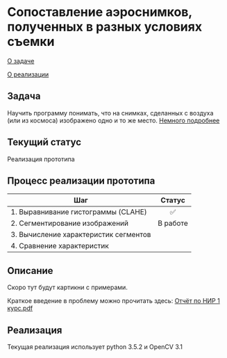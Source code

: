 # Cопоставление аэроснимков, полученных в разных условиях съемки

[О задаче](#Задача)

[О реализации](#Реализация)

## Задача
Научить программу понимать, что на снимках, сделанных с воздуха (или из космоса) изображено одно и то же место. 
[Немного подробнее](#Описание)

## Текущий статус
Реализация прототипа

## Процесс реализации прототипа
| Шаг           | Статус        |
| ------------- |:-------------:|
|1. Выравнивание гистограммы (CLAHE) | :white_check_mark: |
|2. Сегментирование изображений| В работе |
|3. Вычисление характеристик сегментов | |
|4. Сравнение характеристик | |

## Описание
Скоро тут будут картикни с примерами.

Краткое введение в проблему можно прочитать здесь: [Отчёт по НИР 1 курс.pdf](https://dl.dropboxusercontent.com/u/79001597/%D0%9E%D1%82%D1%87%D1%91%D1%82%20%D0%BF%D0%BE%20%D0%9D%D0%98%D0%A0%201%20%D0%BA%D1%83%D1%80%D1%81.pdf)

## Реализация
Текущая реализация использует python 3.5.2 и OpenCV 3.1
